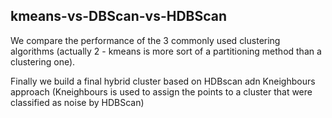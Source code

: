 ## kmeans-vs-DBScan-vs-HDBScan

We compare the performance of the 3 commonly used clustering algorithms (actually 2 - kmeans is more sort of a partitioning method than a clustering one). 

Finally we build a final hybrid cluster based on HDBscan adn Kneighbours approach (Kneighbours is used to assign the points to a cluster that were classified as noise by HDBScan)
